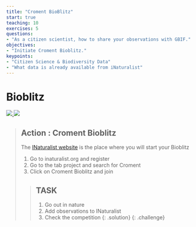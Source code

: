 ```yaml
---
title: "Croment BioBlitz"
start: true
teaching: 10
exercises: 5
questions:
- "As a citizen scientist, how to share your observations with GBIF."
objectives:
- "Initiate Croment Bioblitz."
keypoints:
- "Citizen Science & Biodiversity Data"
- "What data is already available from iNaturalist"
---
```


# Bioblitz

<a href="https://docs.google.com/presentation/d/1OXJqo9St33sQrnIabYccXA9ItN7KLARsxHwPywNcOA4/edit?usp=sharing">
    <img src="{{ '/assets/img/bioblitz.PNG' | relative_url }}">
  </a>


<a href="https://www.inaturalist.org/projects/croment-bioblitz">
   <img src="{{ '/assets/img/bioblitz_croment.PNG' | relative_url }}">
 </a>


> ## Action : Croment Bioblitz
> 
> The [INaturalist website](https://www.inaturalist.org/) is the place where you will start your Bioblitz
> 1. Go to inaturalist.org and register
> 2. Go to the tab project and search for Croment
> 3. Click on Croment Bioblitz and join
>    
> > ## TASK
> > 1. Go out in nature
> > 2. Add observations to INaturalist
> > 3. Check the competition
> {: .solution}
{: .challenge}


  

